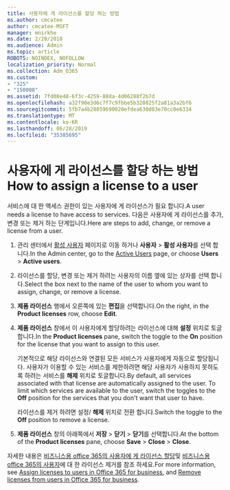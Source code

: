 ```yaml
---
title: 사용자에 게 라이선스를 할당 하는 방법
ms.author: cmcatee
author: cmcatee-MSFT
manager: mnirkhe
ms.date: 2/20/2018
ms.audience: Admin
ms.topic: article
ROBOTS: NOINDEX, NOFOLLOW
localization_priority: Normal
ms.collection: Adm_O365
ms.custom:
- "325"
- "150008"
ms.assetid: 7fd08e48-6f3c-4259-88da-4d06288f2b7d
ms.openlocfilehash: a32f90e3d6c7f7c9fbbe5b320825f2a81a3a2bf6
ms.sourcegitcommit: 5fb7a4b28859690020efdea630d03e70cc0e6334
ms.translationtype: MT
ms.contentlocale: ko-KR
ms.lasthandoff: 06/28/2019
ms.locfileid: "35385695"
---
```

# <a name="how-to-assign-a-license-to-a-user"></a><span data-ttu-id="4ad87-102">사용자에 게 라이선스를 할당 하는 방법</span><span class="sxs-lookup"><span data-stu-id="4ad87-102">How to assign a license to a user</span></span>

<span data-ttu-id="4ad87-103">서비스에 대 한 액세스 권한이 있는 사용자에 게 라이선스가 필요 합니다.</span><span class="sxs-lookup"><span data-stu-id="4ad87-103">A user needs a license to have access to services.</span></span> <span data-ttu-id="4ad87-104">다음은 사용자에 게 라이선스를 추가, 변경 또는 제거 하는 단계입니다.</span><span class="sxs-lookup"><span data-stu-id="4ad87-104">Here are steps to add, change, or remove a license from a user.</span></span>
  
1. <span data-ttu-id="4ad87-105">관리 센터에서 [활성 사용자](https://go.microsoft.com/fwlink/p/?linkid=834822) 페이지로 이동 하거나 **사용자** \> **활성 사용자**를 선택 합니다.</span><span class="sxs-lookup"><span data-stu-id="4ad87-105">In the Admin center, go to the [Active Users](https://go.microsoft.com/fwlink/p/?linkid=834822) page, or choose **Users** \> **Active users**.</span></span>

2. <span data-ttu-id="4ad87-106">라이선스를 할당, 변경 또는 제거 하려는 사용자의 이름 옆에 있는 상자를 선택 합니다.</span><span class="sxs-lookup"><span data-stu-id="4ad87-106">Select the box next to the name of the user to whom you want to assign, change, or remove a license.</span></span>

3. <span data-ttu-id="4ad87-107">**제품 라이선스** 행에서 오른쪽에 있는 **편집**을 선택합니다.</span><span class="sxs-lookup"><span data-stu-id="4ad87-107">On the right, in the **Product licenses** row, choose **Edit**.</span></span>

4. <span data-ttu-id="4ad87-108">**제품 라이선스** 창에서 이 사용자에게 할당하려는 라이선스에 대해 **설정** 위치로 토글합니다.</span><span class="sxs-lookup"><span data-stu-id="4ad87-108">In the **Product licenses** pane, switch the toggle to the **On** position for the license that you want to assign to this user.</span></span>

    <span data-ttu-id="4ad87-p102">기본적으로 해당 라이선스와 연결된 모든 서비스가 사용자에게 자동으로 할당됩니다. 사용자가 이용할 수 있는 서비스를 제한하려면 해당 사용자가 사용하지 못하도록 하려는 서비스를 **해제** 위치로 토글합니다.</span><span class="sxs-lookup"><span data-stu-id="4ad87-p102">By default, all services associated with that license are automatically assigned to the user. To limit which services are available to the user, switch the toggles to the **Off** position for the services that you don't want that user to have.</span></span>

    <span data-ttu-id="4ad87-111">라이선스를 제거 하려면 설정/ **해제** 위치로 전환 합니다.</span><span class="sxs-lookup"><span data-stu-id="4ad87-111">Switch the toggle to the **Off** position to remove a license.</span></span>

5. <span data-ttu-id="4ad87-112">**제품 라이선스** 창의 아래쪽에서 **저장** \> **닫기** \> **닫기**를 선택합니다.</span><span class="sxs-lookup"><span data-stu-id="4ad87-112">At the bottom of the **Product licenses** pane, choose **Save** \> **Close** \> **Close**.</span></span>

<span data-ttu-id="4ad87-113">자세한 내용은 [비즈니스용 office 365의 사용자에 게 라이선스 할당](https://support.office.com/article/997596b5-4173-4627-b915-36abac6786dc)및 [비즈니스용 office 365의 사용자](https://support.office.com/article/9b497c85-d0a4-4735-80fa-d3565bc05bd1)에 대 한 라이선스 제거를 참조 하세요.</span><span class="sxs-lookup"><span data-stu-id="4ad87-113">For more information, see [Assign licenses to users in Office 365 for business](https://support.office.com/article/997596b5-4173-4627-b915-36abac6786dc), and [Remove licenses from users in Office 365 for business](https://support.office.com/article/9b497c85-d0a4-4735-80fa-d3565bc05bd1).</span></span>
  